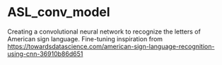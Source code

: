 # ASL_conv_model
Creating a convolutional neural network to recognize the letters of American sign language. Fine-tuning inspiration from https://towardsdatascience.com/american-sign-language-recognition-using-cnn-36910b86d651
